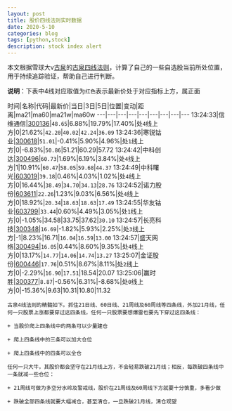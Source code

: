 ```yaml
---
layout: post
title: 股价四线法则实时数据
date: 2020-5-10
categories: blog
tags: [python,stock]
description: stock index alert
---
```



本文根据雪球大v[古泉](https://xueqiu.com/u/7148646888)的[古泉四线法则](https://xueqiu.com/7148646888/130498192)，计算了自己的一些自选股当前所处位置，用于持续追踪验证，帮助自己进行判断。

**说明**：下表中4线对应取值为`红色`表示最新价处于对应指标上方，属正面

时间|名称|代码|最新价|当日|3日|5日|位置|变动|距离|ma21|ma60|ma21w|ma60w
---|---|---|---|---|---|---|---|---
13:24:33|信维通信|[300136](https://xueqiu.com/S/SZ300136)|`48.65`|6.88%|19.79%|17.40%|处`4`线上方|0|21.62%|`42.20`|`40.02`|`42.24`|`36.09`
13:24:36|寒锐钴业|[300618](https://xueqiu.com/S/SZ300618)|`51.01`|-0.41%|5.90%|4.96%|处`1`线上方|0|-6.83%|`50.86`|51.21|60.29|57.72
13:24:42|中科创达|[300496](https://xueqiu.com/S/SZ300496)|`60.73`|1.69%|6.19%|3.84%|处`4`线上方|1|10.91%|`60.47`|`58.05`|`59.68`|`44.37`
13:24:49|中科曙光|[603019](https://xueqiu.com/S/SH603019)|`39.18`|0.46%|4.03%|1.02%|处`4`线上方|0|16.44%|`38.49`|`34.70`|`34.13`|`28.76`
13:24:52|诺力股份|[603611](https://xueqiu.com/S/SH603611)|`22.26`|1.23%|9.03%|6.56%|处`4`线上方|0|18.92%|`20.34`|`18.63`|`18.63`|`17.49`
13:24:55|华友钴业|[603799](https://xueqiu.com/S/SH603799)|`33.44`|0.60%|4.49%|3.05%|处`1`线上方|0|-1.05%|34.58|33.75|37.62|`30.10`
13:24:57|长亮科技|[300348](https://xueqiu.com/S/SZ300348)|`16.69`|-1.82%|5.93%|2.25%|处`3`线上方|-1|8.23%|16.71|`16.04`|`16.59`|`13.00`
13:24:57|盛天网络|[300494](https://xueqiu.com/S/SZ300494)|`16.05`|0.44%|8.60%|9.35%|处`4`线上方|0|13.17%|`14.77`|`14.06`|`14.74`|`13.27`
13:25:07|金证股份|[600446](https://xueqiu.com/S/SH600446)|`17.76`|0.51%|8.67%|8.11%|处`2`线上方|0|-2.29%|`16.90`|`17.51`|18.54|20.07
13:25:06|赢时胜|[300377](https://xueqiu.com/S/SZ300377)|`8.87`|-0.56%|6.31%|-8.68%|处`0`线上方|0|-15.36%|9.63|10.31|10.80|11.32

```
古泉4线法则的精髓如下。抓住21日线、60日线、21周线及60周线等四条线，外加21月线，任何一只股票上涨都要穿过这四条线，任何一只股票要想爆雷也要先下穿过这四条线：

+ 当股价爬上四条线中的两条可以少量建仓

+ 爬上四条线中的三条可以加大仓位

+ 爬上四条线中的四条可以全仓

任何一只大牛，其股价都会坚守在21月线上方，不会轻易跌破21月线；相反，每跌破四条线中一条就减一些仓位：

+ 21周线可做为多空分水岭及警戒线，股价在21周线及60周线下方就要十分慎重，多看少做

+ 跌破全部四条线就要大幅减仓，甚至清仓，一旦跌破21月线，清仓观望
```
